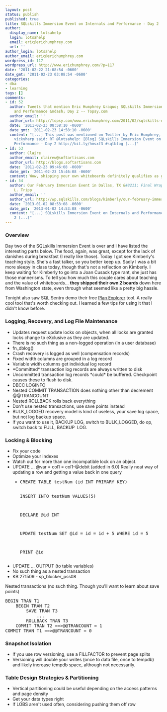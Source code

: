 ```yaml
---
layout: post
status: publish
published: true
title: SQLskills Immersion Event on Internals and Performance - Day 2
author:
  display_name: lotsahelp
  login: lotsahelp
  email: eric@erichumphrey.com
  url: ''
author_login: lotsahelp
author_email: eric@erichumphrey.com
wordpress_id: 117
wordpress_url: http://www.erichumphrey.com/?p=117
date: '2011-02-22 21:08:54 -0600'
date_gmt: '2011-02-23 03:08:54 -0600'
categories:
- dba
- learning
tags: []
comments:
- id: 52
  author: Tweets that mention Eric Humphrey &raquo; SQLskills Immersion Event on Internals
    and Performance &ndash; Day 2 -- Topsy.com
  author_email: ''
  author_url: http://topsy.com/www.erichumphrey.com/2011/02/sqlskills-dallas-feb2011-day2/?utm_source=pingback&amp;utm_campaign=L2
  date: '2011-02-23 08:58:10 -0600'
  date_gmt: '2011-02-23 14:58:10 -0600'
  content: "[...] This post was mentioned on Twitter by Eric Humphrey, vickyharp.
    vickyharp said: RT @lotsahelp: [Blog] SQLskills Immersion Event on Internals and
    Performance - Day 2 http://bit.ly/hmsxf3 #sqlblog [...]"
- id: 53
  author: Claire
  author_email: clairew@softartisans.com
  author_url: http://blogs.softartisans.com
  date: '2011-02-23 09:46:08 -0600'
  date_gmt: '2011-02-23 15:46:08 -0600'
  content: Wow, shipping your own whiteboards definitely qualifies as going the distance!
- id: 54
  author: Our February Immersion Event in Dallas, TX &#8211; Final Wrap-up | Kimberly
    L. Tripp
  author_email: ''
  author_url: http://wp.sqlskills.com/blogs/kimberly/our-february-immersion-event-in-dallas-tx-final-wrap-up/
  date: '2013-01-02 08:53:08 -0600'
  date_gmt: '2013-01-02 14:53:08 -0600'
  content: "[...] SQLskills Immersion Event on Internals and Performance &ndash; Day
    2 [...]"
---
```

<h3>Overview</h3>
<p>Day two of the SQLskills Immersion Event is over and I have listed the interesting parts below. The food, again, was great, except for the lack of danishes during breakfast (I really like those). Today I got see Kimberly's teaching style. She's a fast talker, so you better keep up. Sadly I was a bit more sleepy in class today, though that's not a reflection on Kimberly. I keep waiting for Kimberly to go into a Joan Cusack type rant, she just has those mannerisms.&nbsp;To tell you how much this couple cares about teaching and the value of whiteboards... <strong>they shipped their own 2 boards</strong> down here from Washington state, even through what seemed like a pretty big hassle.</p>
<p>Tonight also saw SQL Sentry demo their free <a href="http://www.sqlsentry.com/plan-explorer/sql-server-query-view.asp">Plan Explorer</a> tool. A really cool tool that's worth checking out. I learned a few tips for using it that I didn't know before.</p>
<h3>Logging, Recovery, and Log File Maintenance</h3>
<ul>
<li>Updates request update locks on objects, when all locks are granted locks change to eXclusive as they are updated.</li>
<li>There is no such thing as a non-logged operation (in a user database)</li>
<li>fn_dblog()</li>
<li>Crash recovery is logged as well (compensation records)</li>
<li>Fixed width columns are grouped in a log record</li>
<li>Variable width columns get individual log record</li>
<li>*Committed* transaction log records are always written to disk</li>
<li>Uncommitted transaction log records *could* be buffered. Checkpoint causes these to flush to disk.</li>
<li>DBCC LOGINFO</li>
<li>Nested COMMIT TRANSACTION does nothing other than decrement @@TRANCOUNT</li>
<li>Nested ROLLBACK rolls back everything</li>
<li>Don't use nested transactions, use save points instead</li>
<li>BULK_LOGGED recovery model is kind of useless, your save log space, but not log backup space.</li>
<li>If you want to use it, BACKUP LOG, switch to BULK_LOGGED, do op, switch back to FULL, BACKUP &nbsp;LOG.</li>
</ul>
<h3>Locking &amp; Blocking</h3>
<ul>
<li>Fix your code</li>
<li>Optimize your indexes</li>
<li>Watch out for more than one incompatible lock on an object.</li>
<li>UPDATE ... @var = col1 = col1-@debit (added in 6.0) Really neat way of updating a row and getting a value back in one query
<ul>
<li>
<pre lang="tsql">CREATE TABLE testNum (id INT PRIMARY KEY)

INSERT INTO testNum VALUES(5)

DECLARE @id INT

UPDATE testNum
SET @id = id = id + 5
WHERE id = 5

PRINT @id</pre>
</li>
</ul>
</li>
<li>UPDATE ... OUTPUT (to table variables)</li>
<li>No such thing as a nested transaction</li>
<li>KB 271509 - sp_blocker_pss08</li>
</ul>
<p>Nested transactions (no such thing. Though you'll want to learn about save points)</p>
<pre lang="tsql">BEGIN TRAN T1
    BEGIN TRAN T2
        SAVE TRAN T3
            ...
        ROLLBACK TRAN T3
    COMMIT TRAN T2 ==>@@TRANCOUNT = 1
COMMIT TRAN T1 ==>@@TRANCOUNT = 0</pre>
<h3>Snapshot Isolation</h3>
<ul>
<li>If you use row versioning, use a FILLFACTOR to prevent page splits</li>
<li>Versioning will double your writes (once to data file, once to tempdb) and likely increase tempdb space, although not necessarily.</li>
</ul>
<h3>Table Design Strategies &amp; Partitioning</h3>
<ul>
<li>Vertical partitioning could be useful depending on the access patterns and page density</li>
<li>Get your data types right</li>
<li>If LOBS aren't used often, considering pushing them off row</li>
</ul>
